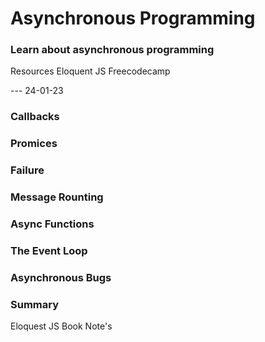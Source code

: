 # Asynchronous Programming

### Learn about asynchronous programming

Resources
Eloquent JS
Freecodecamp

--- 24-01-23

### Callbacks

### Promices

### Failure

### Message Rounting

### Async Functions

### The Event Loop

### Asynchronous Bugs

### Summary

Eloquest JS Book Note's

